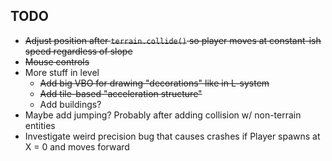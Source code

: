 ## TODO

- ~~Adjust position after `terrain.collide()` so player moves at constant-ish speed regardless of slope~~
- ~~Mouse controls~~
- More stuff in level
  - ~~Add big VBO for drawing "decorations" like in L-system~~
  - ~~Add tile-based "acceleration structure"~~
  - Add buildings?
- Maybe add jumping? Probably after adding collision w/ non-terrain entities
- Investigate weird precision bug that causes crashes if Player spawns at X = 0 and moves forward


